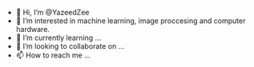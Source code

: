 - 👋 Hi, I’m @YazeedZee
- 👀 I’m interested in machine learning, image proccesing and computer hardware.
- 🌱 I’m currently learning ...
- 💞️ I’m looking to collaborate on ...
- 📫 How to reach me ...

<!---
YazeedZee/YazeedZee is a ✨ special ✨ repository because its `README.md` (this file) appears on your GitHub profile.
You can click the Preview link to take a look at your changes.
--->
